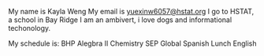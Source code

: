 My name is Kayla Weng 
My email is yuexinw6057@hstat.org 
I go to HSTAT, a school in Bay Ridge
I am an ambivert, i love dogs and informational techonology. 

My schedule is: 
BHP
Alegbra II
Chemistry 
SEP
Global 
Spanish 
Lunch 
English 